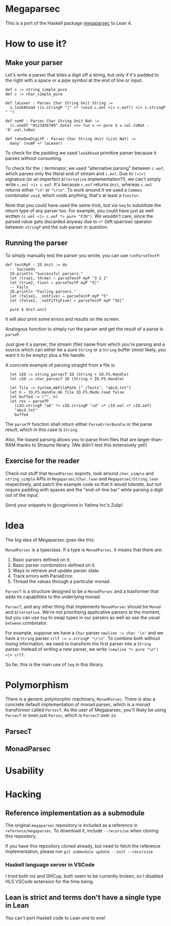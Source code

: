# Megaparsec

This is a port of the Haskell package [megaparsec](https://hackage.haskell.org/package/megaparsec) to Lean 4.

# How to use it?

## Make your parser

Let's write a parser that bites a digit off a string, but only if it's padded to the right with a space or a pipe symbol at the end of line or input:

```lean
def s := string_simple_pure
def c := char_simple_pure

def laLexer : Parsec Char String Unit String :=
  s.lookAhead ((s.stringP "|" <* (void c.eol <|> c.eof)) <|> s.stringP " ")

def numP : Parsec Char String Unit Nat :=
  (c.oneOf "0123456789".data) >>= fun x => pure $ x.val.toNat - '0'.val.toNat

def takeOneDigitP : Parsec Char String Unit (List Nat) :=
  many' (numP <* laLexer)
```

To check for the padding we used `lookAhead` primitive parser because it parses without consuming.

To check for the `|` terminator, we used "alternative parsing" between `c.eof`, which parses only the literal end of stream and `c.eol`.
Due to `(<|>)` signature (or an imperfect `Alternative` implementation?!), we can't simply write `c.eol <|> c.eof`.
It's because `c.eof` returns `Unit`, whereas `c.eol` returns either `"\n"` or `"\r\n"`.
To work around it we used a `Common` combinator `void`, which voids anything, that's at least a `Functor`.

Note that you could have used the same trick, but via `Seq` to substitute the return type of any parser too.
For example, you could have just as well written `(c.eol <|> c.eof *> pure "FIN")`.
We wouldn't care, since the parsed value gets discarded anyway due to `<*` (left sparrow) operator between `stringP` and the sub-parser in question.

## Running the parser

To simply manually test the parser you wrote, you can use `runParseTestP`:

```lean
def testMyP : IO Unit := do
  -- Succeeds
  IO.println "Successful parsers."
  let (true1, three) ← parseTestP myP "3 2 1"
  let (true2, five) ← parseTestP myP "5|"
  -- Fails
  IO.println "Failing parsers."
  let (false1, _notFive) ← parseTestP myP "5"
  let (false2, _notFiftyFive) ← parseTestP myP "55|"

  pure $ Unit.unit
```

It will also print some errors and results on the screen.

Analogous function to simply run the parser and get the result of a parse is `parseP`.

Just give it a parser, the stream (file) name from which you're parsing and a source which can either be a pure `String` or a `String` buffer (most likely, you want it to be empty) plus a file handle.

A concrete example of parsing straight from a file is:

```lean
  let sIO := string_parsecT IO (String × IO.FS.Handle)
  let cIO := char_parsecT IO (String × IO.FS.Handle)

  let file := System.mkFilePath ["./Tests", "abcd.txt"]
  let h ← IO.FS.Handle.mk file IO.FS.Mode.read false
  let buffed := ("", h)
  let res ← parseTP
    (sIO.stringP "ab" *> sIO.stringP "cd" <* cIO.eol <* cIO.eof)
    "abcd.txt"
    buffed
```

The `parseTP` function shall return either `ParseErrorBundle` or the parse result, which in this case is `String`.

Also, file-based parsing allows you to parse from files that are larger-than-RAM thanks to Straume library.
(We didn't test this extensively yet!)

## Exercise for the reader

Check out stuff that `MonadParsec` exports, look around `char_simple` and `string_simple` APIs in `Megaparsec/Char.lean` and `Megaparsec/String.lean` respectively, and patch the example code so that it would _tolerate, but not require_ padding with spaces and the "end-of-line bar" while parsing a digit out of the input.

Send your snippets to @cognivore in Yatima Inc's Zulip!

# Idea

The big idea of Megaparsec goes like this:

`MonadParsec` is a typeclass.
If a type is `MonadParsec`, it means that there are:

1.  Basic parsers defined on it.
2.  Basic parser combinators defined on it.
3.  Ways to retrieve and update parser state.
4.  Track errors with ParseError.
5.  Thread the values through a particular monad.

`ParsecT` is a structure designed to be a `MonadParsec` and a trasformer that adds its capabilities to the underlying monad.

`ParsecT`, and any other thing that implements `MonadParsec` should be `Monad` and `Alternative`.
We're not prioritising applicative parsers at the moment, but you can use `Seq` to swap types in our parsers as well as use the usual `between` combinator.

For example, suppose we have a `Char` parser `newline := char '\n'` and we have a `String` parser `crlf := s.stringP "\r\n"`.
To combine both without losing information, we need to transform the first parser into a `String` parser.
Instead of writing a new parser, we write `(newline *> pure "\n") <|> crlf`.

So far, this is the main use of `Seq` in this library.

# Polymorphism

There is a generic polymorphic machinery, `MonadParsec`.
There is also a concrete default implementation of monad parsec, which is a monad transformer called `ParsecT`.
As the user of Megaparsec, you'll likely be using `ParsecT` or even just `Parsec`, which is `ParsecT` over `Id`.

## ParsecT

## MonadParsec

# Usability

# Hacking

## Reference implementation as a submodule

The original `megaparsec` repository is included as a reference in `reference/megaparsec`.
To download it, include `--recursive` when cloning this repository.

If you have this repository cloned already, but need to fetch the reference implementation, please run `git submodule update --init --recursive`

### Haskell language server in VSCode

I tried both nix and GHCup, both seem to be currently broken, so I disabled HLS VSCode extension for the time being.

## Lean is strict and terms don't have a single type in Lean

You can't port Haskell code to Lean one to one!

```

```
